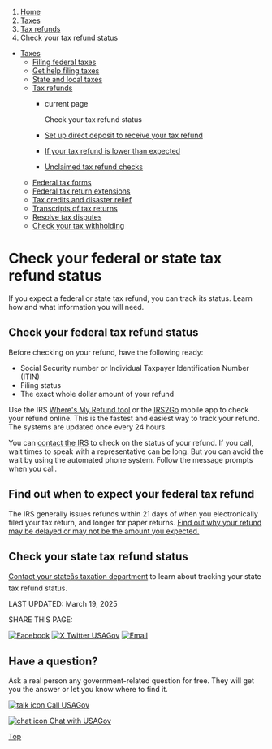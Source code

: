 1. [Home](/)
2. [Taxes](/taxes)
3. [Tax refunds](/tax-refunds)
4. Check your tax refund status

* [Taxes](/taxes)
  + [Filing federal taxes](/file-federal-taxes)
  + [Get help filing taxes](/help-with-taxes)
  + [State and local taxes](/state-taxes)
  + [Tax refunds](/tax-refunds)
    - current page

      Check your tax refund status
    - [Set up direct deposit to receive your tax refund](/tax-refund-direct-deposit)
    - [If your tax refund is lower than expected](/tax-refund-offset)
    - [Unclaimed tax refund checks](/unclaimed-tax-refunds)
  + [Federal tax forms](/get-tax-forms)
  + [Federal tax return extensions](/federal-tax-extensions)
  + [Tax credits and disaster relief](/child-disaster-tax)
  + [Transcripts of tax returns](/tax-return-transcripts)
  + [Resolve tax disputes](/resolve-tax-disputes)
  + [Check your tax withholding](/check-tax-withholding)

Check your federal or state tax refund status
=============================================

If you expect a federal or state tax refund, you can track its status. Learn how and what information you will need.

**Check your federal tax refund status**
----------------------------------------

Before checking on your refund, have the following ready:

* Social Security number or Individual Taxpayer Identification Number (ITIN)
* Filing status
* The exact whole dollar amount of your refund

Use the IRS
[Where's My Refund tool](https://www.irs.gov/refunds)
or the
[IRS2Go](https://www.irs.gov/help/irs2goapp)
mobile app to check your refund online. This is the fastest and easiest way to track your refund. The systems are updated once every 24 hours.

You can
[contact the IRS](/contact-irs)
to check on the status of your refund. If you call, wait times to speak with a representative can be long. But you can avoid the wait by using the automated phone system. Follow the message prompts when you call.

**Find out when to expect your federal tax refund**
---------------------------------------------------

The IRS generally issues refunds within 21 days of when you electronically filed your tax return, and longer for paper returns.
[Find out why your refund may be delayed or may not be the amount you expected.](https://www.taxpayeradvocate.irs.gov/get-help/refunds/)

**Check your state tax refund status**
--------------------------------------

[Contact your stateâs taxation department](https://taxadmin.org/fta-members/)
to learn about tracking your state tax refund status.

LAST UPDATED:
March 19, 2025

SHARE THIS PAGE:

[![Facebook](/themes/custom/usagov/images/social-media-icons/Facebook_Icon.svg)](https://www.facebook.com/sharer/sharer.php?u=https://www.usa.gov/check-tax-status&v=3)
[![X Twitter USAGov](/themes/custom/usagov/images/social-media-icons/X_Twitter_Icon.svg?version=2)](https://twitter.com/intent/tweet?source=webclient&text=https://www.usa.gov/check-tax-status)
[![Email](/themes/custom/usagov/images/social-media-icons/Email_Icon.svg?version=2)](mailto:?subject=https://www.usa.gov/check-tax-status)

Have a question?
----------------

Ask a real person any government-related question for free. They will get you the answer or let you know where to find it.

[![talk icon](/themes/custom/usagov/images/ICONS_talk.png)
Call USAGov](/phone)

[![chat icon](/themes/custom/usagov/images/ICONS_chat.png)
Chat with USAGov](/chat)

[Top](#main-content)